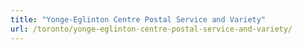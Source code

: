 ```yaml
---
title: "Yonge-Eglinton Centre Postal Service and Variety"
url: /toronto/yonge-eglinton-centre-postal-service-and-variety/
---
```

